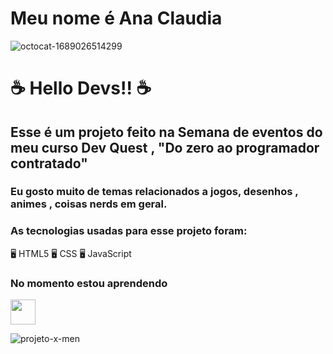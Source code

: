 # Meu nome é Ana Claudia 
![octocat-1689026514299](https://github.com/AnaCapricorniana/projeto-x-men/assets/105251564/069a1a93-573f-4b0f-9537-980766660afe )

# ☕  Hello Devs!! ☕

## Esse é um projeto feito na Semana de eventos do meu curso Dev Quest , "Do zero ao programador contratado"

### Eu gosto muito de temas relacionados a jogos, desenhos , animes , coisas nerds em geral.

### As tecnologias usadas para esse projeto foram:
🖥️ HTML5
🖥️ CSS
🖥️ JavaScript

### No momento estou aprendendo 

<img src="https://cdn.jsdelivr.net/gh/devicons/devicon/icons/javascript/javascript-original.svg" width="40"  />
          
          
![projeto-x-men](https://github.com/AnaCapricorniana/projeto-x-men/assets/105251564/84716d6f-0749-4cca-8830-9bdd2d3e95bd)



